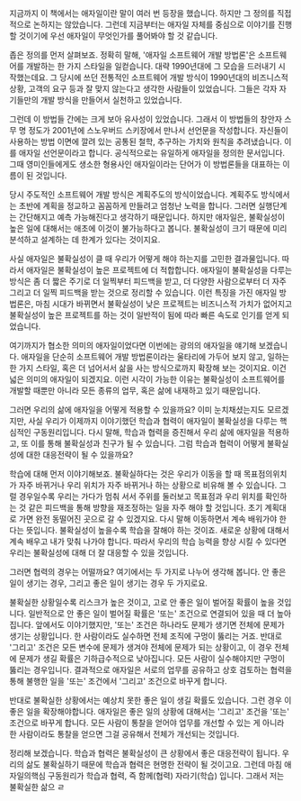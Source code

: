 지금까지 이 책에서는 애자일이란 말이 여러 번 등장을 했습니다. 하지만 그 정의를 직접적으로 논하지는 않았습니다. 그런데 지금부터는 애자일 자체를 중심으로 이야기를 진행할 것이기에 우선 애자일이 무엇인가를 풀어봐야 할 것 같습니다.

좁은 정의를 먼저 살펴보죠. 정확히 말해, '애자일 소프트웨어 개발 방법론'은 소프트웨어를 개발하는 한 가지 스타일을 일컫습니다. 대략 1990년대에 그 모습을 드러내기 시작했는데요. 그 당시에 쓰던 전통적인 소프트웨어 개발 방식이 1990년대의 비즈니스적 상황, 고객의 요구 등과 잘 맞지 않는다고 생각한 사람들이 있었습니다. 그들은 각자 자기들만의 개발 방식을 만들어서 실천하고 있었습니다.

그런데  이 방법들 간에는 크게 보아 유사성이 있었습니다. 그래서 이 방법들의 창안자 스무 명 정도가 2001년에 스노우버드 스키장에서 만나서 선언문을 작성합니다. 자신들이 사용하는 방법 이면에 깔려 있는 공통된 철학, 추구하는 가치와 원칙을 추려냈습니다. 이를 애자일 선언문이라고 합니다. 공식적으로는 유일하게 애자일을 정의한 문서입니다. 그때 영미인들에게도 생소한 형용사인 애자일이라는 단어가 이 방법론들을 대표하는 이름이 된 것입니다.

당시 주도적인 소프트웨어 개발 방식은 계획주도의 방식이었습니다. 계획주도 방식에서는 초반에 계획을 정교하고 꼼꼼하게 만들려고 엄청난 노력을 합니다. 그러면 실행단계는 간단해지고 예측 가능해진다고 생각하기 때문입니다. 하지만 애자일은, 불확실성이 높은 일에 대해서는 애초에 이것이 불가능하다고 봅니다. 불확실성이 크기 때문에 미리 분석하고 설계하는 데 한계가 있다는 것이지요.

사실 애자일은 불확실성이 클 때 우리가 어떻게 해야 하는지를 고민한 결과물입니다. 따라서 애자일은 불확실성이 높은 프로젝트에 더 적합합니다. 애자일이 불확실성을 다루는 방식은 좀 더 짧은 주기로 더 일찍부터 피드백을 받고, 더 다양한 사람으로부터 더 자주 그리고 더 일찍 피드백을 받는 것으로 정리할 수 있습니다. 이런 특징을 가진 애자일 방법론은, 마침 시대가 바뀌면서 불확실성이 낮은 프로젝트는 비즈니스적 가치가 없어지고 불확실성이 높은 프로젝트를 하는 것이 일반적이 됨에 따라 빠른 속도로 인기를 얻게 되었습니다.

여기까지가 협소한 의미의 애자일이었다면 이번에는 광의의 애자일을 얘기해 보겠습니다. 애자일을 단순히 소프트웨어 개발 방법론이라는 울타리에 가두어 보지 않고, 일하는 한 가지 스타일, 혹은 더 넘어서서 삶을 사는 방식으로까지 확장해  보는 것이지요. 이건 넓은 의미의 애자일이 되겠지요. 이런 시각이 가능한 이유는 불확실성이 소프트웨어를 개발할 때뿐만 아니라 모든 종류의 업무, 혹은 삶에 내재하고 있기 때문입니다.

그러면 우리의 삶에 애자일을 어떻게 적용할 수 있을까요? 이미 눈치채셨는지도 모르겠지만, 사실 우리가 이제까지 이야기했던 학습과 협력이 애자일이 불확실성을 다루는 핵심적인 구동원리입니다. 다시 말해, 학습과 협력을 증진해서 우리 삶에 애자일을 적용하고, 또 이를 통해 불확실성과 친구가 될 수 있습니다. 그럼 학습과 협력이 어떻게 불확실성에 대한 대응전략이 될 수 있을까요?

학습에 대해 먼저 이야기해보죠. 불확실하다는 것은 우리가 이동을 할 때 목표점의위치가 자주 바뀌거나 우리 위치가 자주 바뀌거나 하는 상황으로 비유해 볼 수 있습니다. 그럴 경우일수록 우리는 가다가 멈춰 서서 주위를 둘러보고 목표점과 우리 위치를 확인하는 것 같은 피드백을 통해 방향을 재조정하는 일을 자주 해야 할 것입니다. 초기 계획대로 가면 완전 동떨어진 곳으로 갈 수 있겠지요. 다시 말해 이동하면서 계속 배워가야 한다는 뜻입니다. 불확실성이 높을수록 학습을 잘해야 하는 것이죠. 새로운 상황에 대해서 계속 배우고 내가 맞춰 나가야 합니다. 따라서 우리의 학습 능력을 향상 시킬 수 있다면 우리는 불확실성에 대해 더 잘 대응할 수 있을 것입니다.

그러면 협력의 경우는 어떨까요? 여기에서는 두 가지로 나누어 생각해 봅니다. 안 좋은 일이 생기는 경우, 그리고 좋은 일이 생기는 경우 두 가지로요.

불확실한 상황일수록 리스크가 높은 것이고, 고로 안 좋은 일이 벌어질 확률이 높을 것입니다. 일반적으로 안 좋은 일이 벌어질 확률은 '또는' 조건으로 연결되어 있을 때 더 높아집니다. 앞에서도 이야기했지만, '또는' 조건은 하나라도 문제가 생기면 전체에 문제가 생기는 상황입니다. 한 사람이라도 실수하면 전체 조직에 구멍이 뚫리는 거죠. 반대로 '그리고' 조건은 모든 변수에 문제가 생겨야 전체에 문제가 되는 상황이고, 이 경우 전체에 문제가 생길 확률은 기하급수적으로 낮아집니다. 모든 사람이 실수해야지만 구멍이 뚫리는 경우입니다. 결과적으로 애자일은 서로의 업무를 공유하고 상호 검토하는 협력을 통해 불행한 일을 '또는' 조건에서 '그리고' 조건으로 바꾸게 합니다.

반대로 불확실한 상황에서는 예상치 못한 좋은 일이 생길 확률도 있습니다. 그런 경우 이 좋은 일을 확장해야합니다. 애자일은 좋은 일의 상황에 대해서는 '그리고' 조건을 '또는' 조건으로 바꾸게 합니다. 모든 사람이 통찰을 얻어야 업무를 개선할 수 있는 게 아니라 한 사람이라도 통찰을 얻으면 그걸 공유해서 전체가 개선되는 것입니다.

정리해 보겠습니다. 학습과 협력은 불확실성이 큰 상황에서 좋은 대응전략이 됩니다. 우리의 삶도 불확실하기 때문에 학습과 협력은 현명한 전략이 될 것이고요. 그런데 마침 애자일의핵심 구동원리가 학습과 협력, 즉 함께(협력) 자라기(학습) 입니다. 그래서 저는 불확실한 삶으 ㄹ
